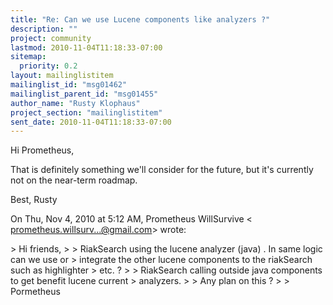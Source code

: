 ```yaml
---
title: "Re: Can we use Lucene components like analyzers ?"
description: ""
project: community
lastmod: 2010-11-04T11:18:33-07:00
sitemap:
  priority: 0.2
layout: mailinglistitem
mailinglist_id: "msg01462"
mailinglist_parent_id: "msg01455"
author_name: "Rusty Klophaus"
project_section: "mailinglistitem"
sent_date: 2010-11-04T11:18:33-07:00
---
```



Hi Prometheus,

That is definitely something we'll consider for the future, but it's
currently not on the near-term roadmap.

Best,
Rusty

On Thu, Nov 4, 2010 at 5:12 AM, Prometheus WillSurvive &lt;
prometheus.willsurv...@gmail.com&gt; wrote:

&gt; Hi friends,
&gt;
&gt; RiakSearch using the lucene analyzer (java) . In same logic can we use or
&gt; integrate the other lucene components to the riakSearch such as highlighter
&gt; etc. ?
&gt;
&gt; RiakSearch calling outside java components to get benefit lucene current
&gt; analyzers.
&gt;
&gt; Any plan on this ?
&gt;
&gt; Pormetheus

